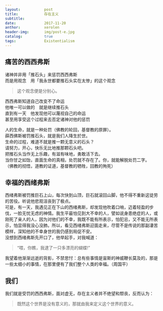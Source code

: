 ```yaml
---
layout:           post
title:            存在主义
subtitle:         
date:             2017-11-20 
anthor:           xerolen
header-img:       img/post-e.jpg 	 
catalog:          true
tags:             Existentialism
---
```


## 痛苦的西西弗斯

诸神并非用「推石头」来惩罚西西弗斯 <br>
而是用观念　用「我永世都要推石头实在太惨」的这个观念 <br>

>这个观念便是分别心。

西西弗斯知道自己改变不了命运 <br>
他唯一可以做的　就是继续推石头 <br>
直到有一天　他发现他可以蔑视自己的命运 <br>
甚至用享受这个过程来去否定诸神对他的惩罚 <br>

人的生命，就是一种处罚（佛教的轮回，基督教的原罪）。<br>
薛西佛斯被罚推石头，就是我们人降生於世。 <br>
生命的过程，难道不就是推一颗无意义的石头？<br>
请努力，开心，快乐无比地推那颗石头吧。<br>
把推石头当作无上乐趣，有滋有味地，勇敢活下去。<br>
当你甘之如饴，直面生命的真相，处罚就不存在了。你，就能解脱处罚二字。<br>
（佛教的彻悟，道教的证道，基督教的牺牲，回教的殉死）


## 幸福的西绪弗斯  

西绪弗斯被罚推巨石上山，每次快到山顶，巨石就滚回山脚，他不得不重新这徒劳的苦役。听说他悲观沮丧到了极点。<br>
可是，有一天，我遇见正在下山的西绪弗斯，却发现他吹着口哨，迈着轻盈的步伐，一脸无忧无虑的神情。我生平最怕见到大不幸的人，譬如说身患绝症的人，或刚死了亲人的人，因为对他们的不幸，我既不能有所表示，怕犯忌，又不能无所表示，怕显得我没心没肺。所以，看见西绪弗斯迎面走来，尽管不是传说的那副凄苦模样，深知他的不幸身世的我仍感到局促不安。<br>
没想到西绪弗斯先开口了，他举起手，对我喊道：

> “喂，你瞧，我逮了一只多漂亮的蝴蝶!” 

我望着他渐渐远逝的背影，不禁思忖：总有些事情是宙斯的神威鞭长莫及的，那是一些太细小的事情，在那里便有了我们整个人类的幸福。（周国平）

## 我们

我们就是受罚的西西弗斯，面对虚无，存在主义者并不绝望和颓丧，反而认为：

> 既然这个世界是没有意义的，那就由我来定义这个世界的意义。
